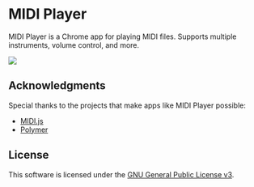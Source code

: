 # MIDI Player #

MIDI Player is a Chrome app for playing MIDI files. Supports multiple instruments, volume control, and more.

[<img src="https://developer.chrome.com/webstore/images/ChromeWebStore_BadgeWBorder_v2_206x58.png"/>](https://chrome.google.com/webstore/detail/midi-player/ggdnfelcdiebaofocemalnfclifhbfij)

## Acknowledgments ##

Special thanks to the projects that make apps like MIDI Player possible:

 - [MIDI.js](http://mudcu.be/midi-js/)
 - [Polymer](http://www.polymer-project.org/)

## License ##

This software is licensed under the [GNU General Public License v3](http://www.gnu.org/copyleft/gpl.html).
